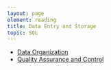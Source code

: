 ```yaml
---
layout: page
element: reading
title: Data Entry and Storage
topic: SQL
---
```



* [Data Organization](https://doi.org/10.1080/00031305.2017.1375989)
* [Quality Assurance and Control](http://www.datacarpentry.org/spreadsheet-ecology-lesson/04-quality-control)
